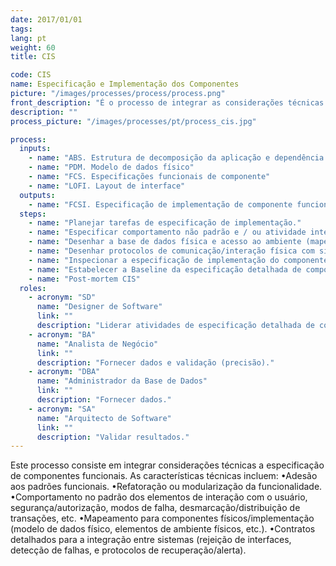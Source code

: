 ```yaml
---
date: 2017/01/01
tags:
lang: pt
weight: 60
title: CIS

code: CIS
name: Especificação e Implementação dos Componentes
picture: "/images/processes/process/process.png"
front_description: "É o processo de integrar as considerações técnicas dentro das especificações dos componentes funcionais."
description: ""
process_picture: "/images/processes/pt/process_cis.jpg"

process:
  inputs:
    - name: "ABS. Estrutura de decomposição da aplicação e dependência entre componentes.​"
    - name: "PDM. Modelo de dados físico"
    - name: "FCS. Especificações funcionais de componente"
    - name: "LOFI. Layout de interface"
  outputs:
    - name: "FCSI. Especificação de implementação de componente funcional [adendo a especificação do componente funcional]."
  steps:
    - name: "Planejar tarefas de especificação de implementação.​"
    - name: "Especificar comportamento não padrão e / ou atividade internas (modos de falha e efeitos, interface de usuário, demarcação de transações, segurança, etc.)."
    - name: "Desenhar a base de dados física e acesso ao ambiente (mapeamento relacional de objeto, queries, acesso à plataforma de integração, etc.)."
    - name: "Desenhar protocolos de comunicação/interação física com sistemas externos (mapeamento de mensagens, códigos de erro, gerência de exceções, etc.)."
    - name: "Inspecionar a especificação de implementação do componente funcional.​"
    - name: "Estabelecer a Baseline da especificação detalhada de componentes funcionais e processo de administração de mudanças."
    - name: "Post-mortem CIS"
  roles:
    - acronym: "SD"
      name: "Designer de Software"
      link: ""
      description: "Liderar atividades de especificação detalhada de componentes e produzir resultados."
    - acronym: "BA"
      name: "Analista de Negócio"
      link: ""
      description: "Fornecer dados e validação (precisão)."
    - acronym: "DBA"
      name: "Administrador da Base de Dados"
      link: ""
      description: "Fornecer dados."
    - acronym: "SA"
      name: "Arquitecto de Software"
      link: ""
      description: "Validar resultados."
---
```

Este processo consiste em integrar considerações técnicas a especificação de componentes funcionais.
As características técnicas incluem:
•Adesão aos padrões funcionais.
•Refatoração ou modularização da funcionalidade.
•Comportamento no padrão dos elementos de interação com o usuário, segurança/autorização, modos de falha, desmarcação/distribuição de transações, etc.
•Mapeamento para componentes físicos/implementação (modelo de dados físico, elementos de ambiente físicos, etc.).
•Contratos detalhados para a integração entre sistemas (rejeição de interfaces, detecção de falhas, e protocolos de recuperação/alerta).
